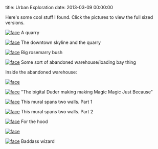 title: Urban Exploration
date: 2013-03-09 00:00:00

Here's some cool stuff I found.
Click the pictures to view the full sized versions.

<a href="/static/images/quarry/quarry.jpg"><img src="static/images/quarry/small-quarry.jpg" alt="face" class="center" /></a>
A quarry

<a href="/static/images/quarry/skyline.jpg"><img src="static/images/quarry/small-skyline.jpg" alt="face" class="center" /></a>
The downtown skyline and the quarry

<a href="/static/images/quarry/rosemary.jpg"><img src="static/images/quarry/small-rosemary.jpg" alt="face" class="center" /></a>
Big rosemarry bush

<a href="/static/images/quarry/warehouse.jpg"><img src="static/images/quarry/small-warehouse.jpg" alt="face" class="center" /></a>
Some sort of abandoned warehouse/loading bay thing

Inside the abandoned warehouse:

<a href="/static/images/quarry/diamond_yell.jpg"><img src="static/images/quarry/small-diamond_yell.jpg" alt="face" class="center" /></a>

<a href="/static/images/quarry/digital_dude.jpg"><img src="static/images/quarry/small-digital_dude.jpg" alt="face" class="center" /></a>
"The bigital Duder making making Magic Magic Just Because"

<a href="/static/images/quarry/flower_lady.jpg"><img src="static/images/quarry/small-flower_lady.jpg" alt="face" class="center" /></a>
This mural spans two walls. Part 1

<a href="/static/images/quarry/eye_flower.jpg"><img src="static/images/quarry/small-eye_flower.jpg" alt="face" class="center" /></a>
This mural spans two walls. Part 2

<a href="/static/images/quarry/for_the_hood.jpg"><img src="static/images/quarry/small-for_the_hood.jpg" alt="face" class="center" /></a>
For the hood

<a href="/static/images/quarry/hand_prism.jpg"><img src="static/images/quarry/small-hand_prism.jpg" alt="face" class="center" /></a>

<a href="/static/images/quarry/wizard_dude.jpg"><img src="static/images/quarry/small-wizard_dude.jpg" alt="face" class="center" /></a>
Baddass wizard
